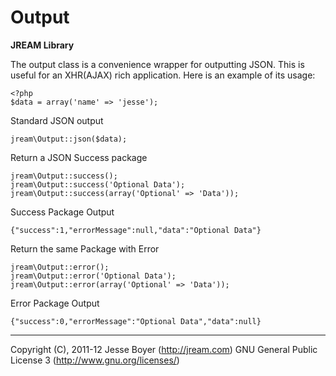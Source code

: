 # Output
**JREAM Library**

The output class is a convenience wrapper for outputting JSON. This is useful for an XHR(AJAX) rich application.
Here is an example of its usage:

	<?php
	$data = array('name' => 'jesse');
	
Standard JSON output

	jream\Output::json($data);
	
Return a JSON Success package

	jream\Output::success();
	jream\Output::success('Optional Data');
	jream\Output::success(array('Optional' => 'Data'));
	
Success Package Output

    {"success":1,"errorMessage":null,"data":"Optional Data"}

Return the same Package with Error

	jream\Output::error();
	jream\Output::error('Optional Data');
	jream\Output::error(array('Optional' => 'Data'));
	
Error Package Output

    {"success":0,"errorMessage":"Optional Data","data":null}
	
	
***

Copyright (C), 2011-12 Jesse Boyer (<http://jream.com>)
GNU General Public License 3 (<http://www.gnu.org/licenses/>)